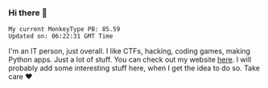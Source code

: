 ### Hi there 👋
<!-- PB START -->
```
My current MonkeyType PB: 85.59
Updated on: 06:22:31 GMT Time
```
<!-- PB END -->
I'm an IT person, just overall. I like CTFs, hacking, coding games, making Python apps. Just a lot of stuff.
You can check out my website [here](https://skill3472.github.io/).
I will probably add some interesting stuff here, when I get the idea to do so. Take care ❤️
